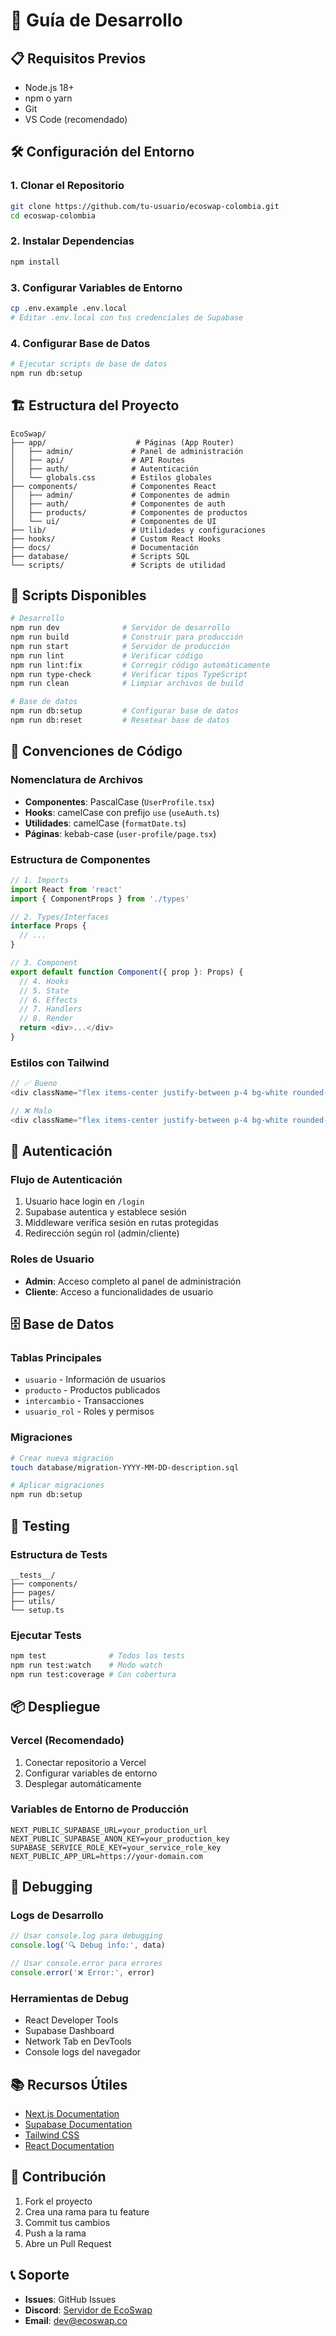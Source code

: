 # 🚀 Guía de Desarrollo

## 📋 Requisitos Previos

- Node.js 18+ 
- npm o yarn
- Git
- VS Code (recomendado)

## 🛠️ Configuración del Entorno

### 1. Clonar el Repositorio
```bash
git clone https://github.com/tu-usuario/ecoswap-colombia.git
cd ecoswap-colombia
```

### 2. Instalar Dependencias
```bash
npm install
```

### 3. Configurar Variables de Entorno
```bash
cp .env.example .env.local
# Editar .env.local con tus credenciales de Supabase
```

### 4. Configurar Base de Datos
```bash
# Ejecutar scripts de base de datos
npm run db:setup
```

## 🏗️ Estructura del Proyecto

```
EcoSwap/
├── app/                    # Páginas (App Router)
│   ├── admin/             # Panel de administración
│   ├── api/               # API Routes
│   ├── auth/              # Autenticación
│   └── globals.css        # Estilos globales
├── components/            # Componentes React
│   ├── admin/             # Componentes de admin
│   ├── auth/              # Componentes de auth
│   ├── products/          # Componentes de productos
│   └── ui/                # Componentes de UI
├── lib/                   # Utilidades y configuraciones
├── hooks/                 # Custom React Hooks
├── docs/                  # Documentación
├── database/              # Scripts SQL
└── scripts/               # Scripts de utilidad
```

## 🔧 Scripts Disponibles

```bash
# Desarrollo
npm run dev              # Servidor de desarrollo
npm run build            # Construir para producción
npm run start            # Servidor de producción
npm run lint             # Verificar código
npm run lint:fix         # Corregir código automáticamente
npm run type-check       # Verificar tipos TypeScript
npm run clean            # Limpiar archivos de build

# Base de datos
npm run db:setup         # Configurar base de datos
npm run db:reset         # Resetear base de datos
```

## 🎨 Convenciones de Código

### Nomenclatura de Archivos
- **Componentes**: PascalCase (`UserProfile.tsx`)
- **Hooks**: camelCase con prefijo `use` (`useAuth.ts`)
- **Utilidades**: camelCase (`formatDate.ts`)
- **Páginas**: kebab-case (`user-profile/page.tsx`)

### Estructura de Componentes
```typescript
// 1. Imports
import React from 'react'
import { ComponentProps } from './types'

// 2. Types/Interfaces
interface Props {
  // ...
}

// 3. Component
export default function Component({ prop }: Props) {
  // 4. Hooks
  // 5. State
  // 6. Effects
  // 7. Handlers
  // 8. Render
  return <div>...</div>
}
```

### Estilos con Tailwind
```typescript
// ✅ Bueno
<div className="flex items-center justify-between p-4 bg-white rounded-lg shadow-md">

// ❌ Malo
<div className="flex items-center justify-between p-4 bg-white rounded-lg shadow-md hover:shadow-lg transition-shadow duration-200">
```

## 🔐 Autenticación

### Flujo de Autenticación
1. Usuario hace login en `/login`
2. Supabase autentica y establece sesión
3. Middleware verifica sesión en rutas protegidas
4. Redirección según rol (admin/cliente)

### Roles de Usuario
- **Admin**: Acceso completo al panel de administración
- **Cliente**: Acceso a funcionalidades de usuario

## 🗄️ Base de Datos

### Tablas Principales
- `usuario` - Información de usuarios
- `producto` - Productos publicados
- `intercambio` - Transacciones
- `usuario_rol` - Roles y permisos

### Migraciones
```bash
# Crear nueva migración
touch database/migration-YYYY-MM-DD-description.sql

# Aplicar migraciones
npm run db:setup
```

## 🧪 Testing

### Estructura de Tests
```
__tests__/
├── components/
├── pages/
├── utils/
└── setup.ts
```

### Ejecutar Tests
```bash
npm test              # Todos los tests
npm run test:watch    # Modo watch
npm run test:coverage # Con cobertura
```

## 📦 Despliegue

### Vercel (Recomendado)
1. Conectar repositorio a Vercel
2. Configurar variables de entorno
3. Desplegar automáticamente

### Variables de Entorno de Producción
```env
NEXT_PUBLIC_SUPABASE_URL=your_production_url
NEXT_PUBLIC_SUPABASE_ANON_KEY=your_production_key
SUPABASE_SERVICE_ROLE_KEY=your_service_role_key
NEXT_PUBLIC_APP_URL=https://your-domain.com
```

## 🐛 Debugging

### Logs de Desarrollo
```typescript
// Usar console.log para debugging
console.log('🔍 Debug info:', data)

// Usar console.error para errores
console.error('❌ Error:', error)
```

### Herramientas de Debug
- React Developer Tools
- Supabase Dashboard
- Network Tab en DevTools
- Console logs del navegador

## 📚 Recursos Útiles

- [Next.js Documentation](https://nextjs.org/docs)
- [Supabase Documentation](https://supabase.com/docs)
- [Tailwind CSS](https://tailwindcss.com/docs)
- [React Documentation](https://react.dev)

## 🤝 Contribución

1. Fork el proyecto
2. Crea una rama para tu feature
3. Commit tus cambios
4. Push a la rama
5. Abre un Pull Request

## 📞 Soporte

- **Issues**: GitHub Issues
- **Discord**: [Servidor de EcoSwap](https://discord.gg/ecoswap)
- **Email**: dev@ecoswap.co
